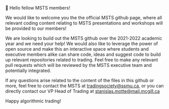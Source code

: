 👋 Hello fellow MSTS members!

We would like to welcome you the the official MSTS github page, where all relevant coding content relating to MSTS presentations and workshops will be
provided to our members! 

We are looking to build out the MSTS github over the 2021-2022 academic year and we need your help! We would also like to leverage the power of open source
and make this an interactive space where students and executive members alike can share code, ideas and suggest code to build up relevant repositories
related to trading. Feel free to make any relevant pull requests which will be reviewed by the MSTS executive team and potentially integrated.

If any questions arise related to the content of the files in this github or more, feel free to contact the MSTS at tradingsociety@ssmu.ca, or you can 
directly contact our VP Head of Trading at stanislas.motte@mail.mcgill.ca

Happy algorithmic trading!
